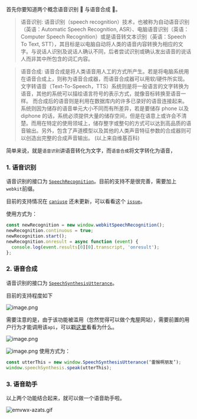 
首先你要知道两个概念语音识别 🦄 与语音合成 🐲。

> 语音识别: 语音识别（speech recognition）技术，也被称为自动语音识别（英语：Automatic Speech Recognition, ASR）、电脑语音识别（英语：Computer Speech Recognition）或是语音转文本识别（英语：Speech To Text, STT），其目标是以电脑自动将人类的语音内容转换为相应的文字。与说话人识别及说话人确认不同，后者尝试识别或确认发出语音的说话人而非其中所包含的词汇内容。

> 语音合成: 语音合成是将人类语音用人工的方式所产生。若是将电脑系统用在语音合成上，则称为语音合成器，而语音合成器可以用软/硬件所实现。文字转语音（Text-To-Speech，TTS）系统则是将一般语言的文字转换为语音，其他的系统可以描绘语言符号的表示方式，就像音标转换至语音一样。
> 而合成后的语音则是利用在数据库内的许多已录好的语音连接起来。系统则因为储存的语音单元大小不同而有所差异，若是要储存 phone 以及 diphone 的话，系统必须提供大量的储存空间，但是在语意上或许会不清楚。而用在特定的使用领域上，储存整字或整句的方式可以达到高品质的语音输出。另外，包含了声道模型以及其他的人类声音特征参数的合成器则可以创造出完整的合成声音输出。
(以上来自维基百科)

简单来说，就是`语音识别`讲语音转化为文字，而`语音合成`将文字转化为语音，

### 1. 语音识别
语音识别的接口为 [`SpeechRecognition`](https://developer.mozilla.org/en-US/docs/Web/API/Web_Speech_API/Using_the_Web_Speech_API)。目前的支持不是很完善，需要加上`webkit`前缀。

目前的支持情况在 [`caniuse`](https://caniuse.com/) 还未更新，可以看看这个 [`issue`](https://github.com/Fyrd/caniuse/issues/4196)。

使用方式为：

``` js
const newRecognition = new window.webkitSpeechRecognition();
newRecognition.continuous = true;
newRecognition.start();
newRecognition.onresult = async function (event) {
  console.log(event.results[0][0].transcript, 'onresult');
};
```

### 2. 语音合成
语音识别的接口为 [`SpeechSynthesisUtterance`](https://developer.mozilla.org/en-US/docs/Web/API/SpeechSynthesisUtterance)。

目前的支持程度如下

![image.png](https://p3-juejin.byteimg.com/tos-cn-i-k3u1fbpfcp/dde8d9e4438e4778a7d0af2b4a1b017e~tplv-k3u1fbpfcp-watermark.image)

需要注意的是，由于该功能被滥用（忽然觉得可以做个鬼屋网站），需要前置的用户行为才能调用该`api`，可以戳[这里](https://www.chromestatus.com/feature/5687444770914304)看看为什么。

![image.png](https://p3-juejin.byteimg.com/tos-cn-i-k3u1fbpfcp/845aa3b076ff4cf191b5cd4b43d444c1~tplv-k3u1fbpfcp-watermark.image)


![image.png](https://p6-juejin.byteimg.com/tos-cn-i-k3u1fbpfcp/2af4d31949ca46db99d3f5a91635ba9c~tplv-k3u1fbpfcp-watermark.image)
使用方式为：

``` js
const utterThis = new window.SpeechSynthesisUtterance(‘雷猴啊朋友’);
window.speechSynthesis.speak(utterThis);
```

### 3. 语音助手
以上两个功能结合起来，就可以做一个语音助手啦。


![emvwx-azats.gif](https://p6-juejin.byteimg.com/tos-cn-i-k3u1fbpfcp/efd31d67d5e34dc194fd779956e87f7a~tplv-k3u1fbpfcp-watermark.image)



